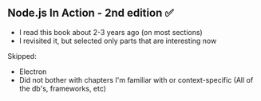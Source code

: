 ## Node.js In Action - 2nd edition :white_check_mark:

- I read this book about 2-3 years ago (on most sections)
- I revisited it, but selected only parts that are interesting now

Skipped:
- Electron
- Did not bother with chapters I'm familiar with or context-specific (All of the db's, frameworks, etc)